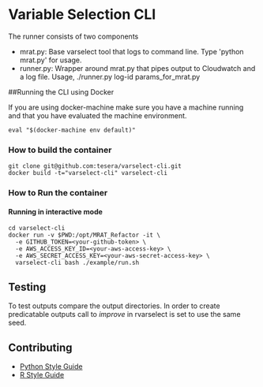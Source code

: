 # Variable Selection CLI

The runner consists of two components

- mrat.py: Base varselect tool that logs to command line. Type 'python mrat.py' for usage.
- runner.py: Wrapper around mrat.py that pipes output to Cloudwatch and a log file. Usage, ./runner.py log-id params_for_mrat.py

##Running the CLI using Docker

If you are using docker-machine make sure you have a machine running and that you have evaluated the machine environment.

```shell
eval "$(docker-machine env default)"
```

### How to build the container

```shell
git clone git@github.com:tesera/varselect-cli.git
docker build -t="varselect-cli" varselect-cli
```

### How to Run the container

#### Running in interactive mode

```shell
cd varselect-cli
docker run -v $PWD:/opt/MRAT_Refactor -it \
  -e GITHUB_TOKEN=<your-github-token> \
  -e AWS_ACCESS_KEY_ID=<your-aws-access-key> \
  -e AWS_SECRET_ACCESS_KEY=<your-aws-secret-access-key> \
  varselect-cli bash ./example/run.sh
```

## Testing
To test outputs compare the output directories. In order to create predicatable outputs call to *improve* in rvarselect is set to use the same seed.

## Contributing

- [Python Style Guide](https://www.python.org/dev/peps/pep-0008/)
- [R Style Guide](https://google.github.io/styleguide/Rguide.xml)
